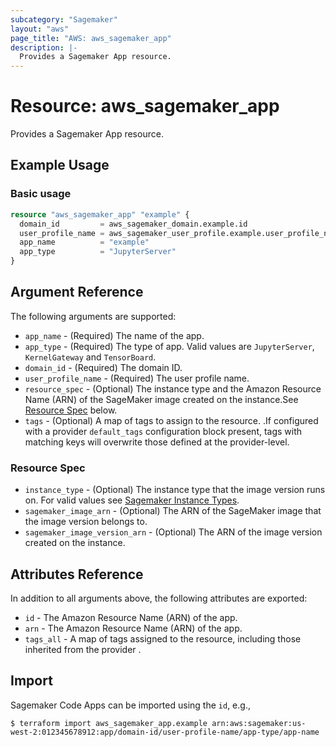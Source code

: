 ```yaml
---
subcategory: "Sagemaker"
layout: "aws"
page_title: "AWS: aws_sagemaker_app"
description: |-
  Provides a Sagemaker App resource.
---
```


# Resource: aws_sagemaker_app

Provides a Sagemaker App resource.

## Example Usage

### Basic usage

```terraform
resource "aws_sagemaker_app" "example" {
  domain_id         = aws_sagemaker_domain.example.id
  user_profile_name = aws_sagemaker_user_profile.example.user_profile_name
  app_name          = "example"
  app_type          = "JupyterServer"
}
```

## Argument Reference

The following arguments are supported:

* `app_name` - (Required) The name of the app.
* `app_type` - (Required) The type of app. Valid values are `JupyterServer`, `KernelGateway` and `TensorBoard`.
* `domain_id` - (Required) The domain ID.
* `user_profile_name` - (Required) The user profile name.
* `resource_spec` - (Optional) The instance type and the Amazon Resource Name (ARN) of the SageMaker image created on the instance.See [Resource Spec](#resource-spec) below.
* `tags` - (Optional) A map of tags to assign to the resource. .If configured with a provider `default_tags` configuration block present, tags with matching keys will overwrite those defined at the provider-level.

### Resource Spec

* `instance_type` - (Optional) The instance type that the image version runs on. For valid values see [Sagemaker Instance Types](https://docs.aws.amazon.com/sagemaker/latest/dg/notebooks-available-instance-types.html).
* `sagemaker_image_arn` - (Optional) The ARN of the SageMaker image that the image version belongs to.
* `sagemaker_image_version_arn` - (Optional) The ARN of the image version created on the instance.

## Attributes Reference

In addition to all arguments above, the following attributes are exported:

* `id` - The Amazon Resource Name (ARN) of the app.
* `arn` - The Amazon Resource Name (ARN) of the app.
* `tags_all` - A map of tags assigned to the resource, including those inherited from the provider .

## Import

Sagemaker Code Apps can be imported using the `id`, e.g.,

```
$ terraform import aws_sagemaker_app.example arn:aws:sagemaker:us-west-2:012345678912:app/domain-id/user-profile-name/app-type/app-name
```
